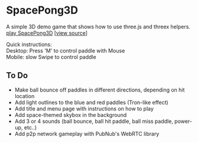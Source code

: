 SpacePong3D
===========

A simple 3D demo game that shows how to use three.js and threex helpers. <br>
[play SpacePong3D](http://erichlof.github.io/SpacePong3D/SpacePong3D.html)
\[[view source](https://github.com/erichlof/SpacePong3D/blob/master/SpacePong3D.html)\]

Quick instructions: <br>
Desktop: Press 'M' to control paddle with Mouse <br>
Mobile: slow Swipe to control paddle

To Do
-----
* Make ball bounce off paddles in different directions, depending on hit location
* Add light outlines to the blue and red paddles (Tron-like effect)
* Add title and menu page with instructions on how to play
* Add space-themed skybox in the background
* Add 3 or 4 sounds (ball bounce, ball hit paddle, ball miss paddle, power-up, etc..)
* Add p2p network gameplay with PubNub's WebRTC library
